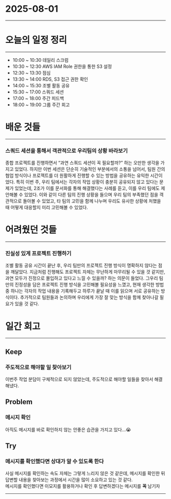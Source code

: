 # 2025-08-01

---

# 오늘의 일정 정리

--- 

- 10:00 ~ 10:30 데일리 스크럼
- 10:30 ~ 12:30 AWS IAM Role 권한을 통한 S3 설정
- 12:30 ~ 13:30 점심
- 13:30 ~ 14:00 RDS, S3 접근 권한 확인
- 14:00 ~ 15:30 조별 활동 공유
- 15:30 ~ 17:00 스쿼드 세션
- 17:00 ~ 18:00 주간 피드백
- 18:00 ~ 19:00 그룹 주간 회고

# 배운 것들

---

### 스쿼드 세션을 통해서 객관적으로 우리팀의 상황 바라보기

종합 프로젝트를 진행하면서 “과연 스쿼드 세션이 꼭 필요할까?” 하는 오만한 생각을 가지고 있었다.
하지만 이번 세션은 단순히 기술적인 부분에서의 소통을 넘어서, 팀원 간의 협업 방식이나 프로젝트를 더 원활하게 진행할 수 있는 방법을 공유하는 유익한 시간이었다.
특히 이번 주, 우리 팀에서는 각자의 작업 상황이 충분히 공유되지 않고 있다는 문제가 있었는데, 2조가 이를 문서화를 통해 해결했다는 사례를 듣고, 이를 우리 팀에도 제안해볼 수 있었다.
이와 같이 다른 팀의 진행 상황을 들으며 우리 팀의 부족했던 점을 객관적으로 돌아볼 수 있었고, 타 팀의 고민을 함께 나누며 우리도 유사한 상황에 처했을 때 어떻게 대응할지 미리 고민해볼 수 있었다.

# 어려웠던 것들

--- 

### 진실성 있게 프로젝트 진행하기

조별 활동 공유 시간이 끝난 후, 우리 팀만의 프로젝트 진행 방식이 명확하지 않다는 점을 깨달았다.
지금처럼 진행해도 프로젝트 자체는 무난하게 마무리될 수 있을 것 같지만, 과연 모두가 진정으로 몰입하고 있다고 느낄 수 있을까? 하는 의문이 들었다.
그우리 팀만의 진정성을 담은 프로젝트 진행 방식을 고민해볼 필요성을 느꼈고, 현재 생각한 방법 중 하나는 각자의 작업 내용을 기록해두고 하루가 끝날 때 이를 읽으며 서로 공유하는 방식이다.
추가적으로 팀원들과 논의하며 우리에게 가장 잘 맞는 방식을 함께 찾아나갈 필요가 있을 것 같다.

# 일간 회고

--- 

## Keep

### 주도적으로 해야할 일 찾아보기
이번주 작업 분담이 구체적으로 되지 않았는데, 주도적으로 해야할 일들을 찾아서 해결해냈다.

## Problem

### 메시지 확인
아직도 메시지를 바로 확인하지 않는 안좋은 습관을 가지고 있다...😭

## Try

### 메시지를 확인했다면 상대가 알 수 있도록 한다
사실 메시지를 확인하는 속도 자체는 그렇게 느리지 않은 것 같은데, 메시지를 확인한 뒤 답변할 내용을 찾아보는 과정에서 시간을 많이 소요하고 있는 것 같다.  
메시지를 확인했다면 이모지를 활용하거나 확인 후 답변하겠다는 메시지를 **꼭** 남기자

---
